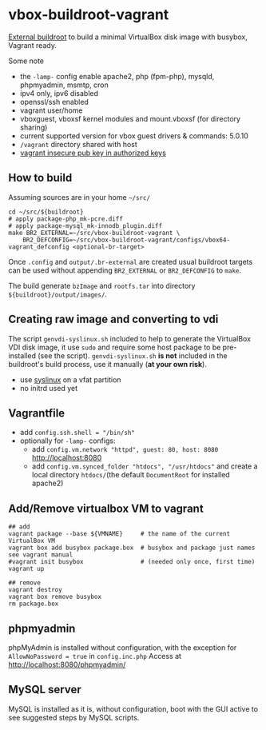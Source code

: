 # vbox-buildroot-vagrant
[External buildroot](https://buildroot.org/downloads/manual/manual.html#outside-br-custom) to build a minimal VirtualBox disk image with busybox, Vagrant ready.

Some note
- the `-lamp-` config enable apache2, php (fpm-php), mysqld, phpmyadmin, msmtp, cron
- ipv4 only, ipv6 disabled
- openssl/ssh enabled
- vagrant user/home
- vboxguest, vboxsf kernel modules and mount.vboxsf (for directory sharing)
- current supported version for vbox guest drivers & commands: 5.0.10
- `/vagrant` directory shared with host
- [vagrant insecure pub key in authorized keys](https://github.com/mitchellh/vagrant/tree/master/keys)


## How to build

Assuming sources are in your home `~/src/`

    cd ~/src/${buildroot}
    # apply package-php_mk-pcre.diff
	# apply package-mysql_mk-innodb_plugin.diff
    make BR2_EXTERNAL=~/src/vbox-buildroot-vagrant \
		BR2_DEFCONFIG=~/src/vbox-buildroot-vagrant/configs/vbox64-vagrant_defconfig <optional-br-target>

Once `.config` and `output/.br-external` are created usual buildroot targets can be used without appending `BR2_EXTERNAL` or `BR2_DEFCONFIG` to `make`.
    
The build generate `bzImage` and `rootfs.tar` into directory `${buildroot}/output/images/`.

## Creating raw image and converting to vdi

The script `genvdi-syslinux.sh` included to help to generate the VirtualBox VDI disk image, it use `sudo` and require some host package to be pre-installed (see the script).
`genvdi-syslinux.sh` **is not** included in the buildroot's build process, use it manually (**at your own risk**).

- use [syslinux](http://www.syslinux.org/) on a vfat partition
- no initrd used yet

## Vagrantfile

- add `config.ssh.shell = "/bin/sh"`
- optionally for `-lamp-` configs:
  - add `config.vm.network "httpd", guest: 80, host: 8080` [http://localhost:8080](http://localhost:8080)
  - add `config.vm.synced_folder "htdocs", "/usr/htdocs"` and create a local directory `htdocs/`(the default `DocumentRoot` for installed apache2)

## Add/Remove virtualbox VM to vagrant

	## add
    vagrant package --base ${VMNAME}     # the name of the current VirtualBox VM
    vagrant box add busybox package.box  # busybox and package just names see vagrant manual
    #vagrant init busybox                # (needed only once, first time)
    vagrant up

    ## remove
    vagrant destroy
    vagrant box remove busybox
    rm package.box

## phpmyadmin

phpMyAdmin is installed without configuration, with the exception for `AllowNoPassword = true` in `config.inc.php`
Access at [http://localhost:8080/phpmyadmin/](http://localhost:8080/phpmyadmin/)

## MySQL server

MySQL is installed as it is, without configuration, boot with the GUI active to see suggested steps by MySQL scripts.

